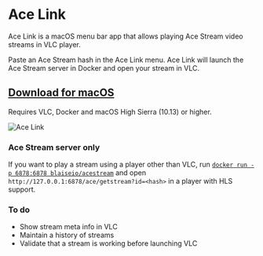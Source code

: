 # Ace Link

Ace Link is a macOS menu bar app that allows playing Ace Stream video streams in VLC player. 

Paste an Ace Stream hash in the Ace Link menu. Ace Link will launch the Ace Stream server in Docker and open your stream in VLC.


## [Download for macOS](https://github.com/blaise-io/acelink/releases)

Requires VLC, Docker and macOS High Sierra (10.13) or higher.

![Ace Link](https://i.imgur.com/QwMOUEp.png)


### Ace Stream server only

If you want to play a stream using a player other than VLC, run [`docker run -p 6878:6878 blaiseio/acestream`](https://cloud.docker.com/u/blaiseio/repository/docker/blaiseio/acestream) and open `http://127.0.0.1:6878/ace/getstream?id=<hash>` in a player with HLS support.


### To do

 - Show stream meta info in VLC
 - Maintain a history of streams
 - Validate that a stream is working before launching VLC

